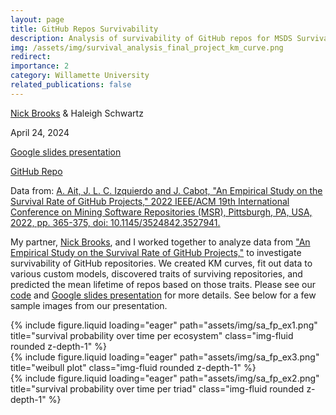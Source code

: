 ```yaml
---
layout: page
title: GitHub Repos Survivability 
description: Analysis of survivability of GitHub repos for MSDS Survival Analysis (DATA-596)
img: /assets/img/survival_analysis_final_project_km_curve.png
redirect:
importance: 2
category: Willamette University
related_publications: false
---
```


[Nick Brooks](https://nickbrooks-ds.github.io/) & Haleigh Schwartz

April 24, 2024

[Google slides presentation](https://docs.google.com/presentation/d/1ihUJ366En04LmeBpgqHGs5y6o8plJnn4DxuPwu6vbLs/edit?usp=sharing)

[GitHub Repo](https://github.com/schwartzh2017/Survival_Project3)

Data from: [A. Ait, J. L. C. Izquierdo and J. Cabot, "An Empirical Study on the Survival Rate of GitHub Projects," 2022 IEEE/ACM 19th International Conference on Mining Software Repositories (MSR), Pittsburgh, PA, USA, 2022, pp. 365-375, doi: 10.1145/3524842.3527941.](https://ieeexplore.ieee.org/document/9796216)


My partner, [Nick Brooks](https://nickbrooks-ds.github.io/), and I worked together to analyze data from ["An Empirical Study on the Survival Rate of GitHub Projects,"](https://ieeexplore.ieee.org/document/9796216) to investigate survivability of GitHub repositories. We created KM curves, fit out data to various custom models, discovered traits of surviving repositories, and predicted the mean lifetime of repos based on those traits. Please see our [code](https://github.com/schwartzh2017/Survival_Project3) and [Google slides presentation](https://docs.google.com/presentation/d/1ihUJ366En04LmeBpgqHGs5y6o8plJnn4DxuPwu6vbLs/edit?usp=sharing) for more details. See below for a few sample images from our presentation.

<div class="row">
    <div class="col-sm mt-3 mt-md-0">
        {% include figure.liquid loading="eager" path="assets/img/sa_fp_ex1.png" title="survival probability over time per ecosystem" class="img-fluid rounded z-depth-1" %}
    </div>
    <div class="col-sm mt-3 mt-md-0">
        {% include figure.liquid loading="eager" path="assets/img/sa_fp_ex3.png" title="weibull plot" class="img-fluid rounded z-depth-1" %}
    </div>
    <div class="col-sm mt-3 mt-md-0">
        {% include figure.liquid loading="eager" path="assets/img/sa_fp_ex2.png" title="survival probability over time per triad" class="img-fluid rounded z-depth-1" %}
    </div>
</div>